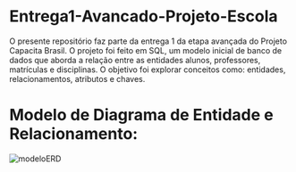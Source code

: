 # Entrega1-Avancado-Projeto-Escola
O presente repositório faz parte da entrega 1 da etapa avançada do Projeto Capacita Brasil. O projeto foi feito em SQL, um modelo inicial de banco de dados que aborda a relação entre as entidades alunos, professores, matrículas e disciplinas. O objetivo foi explorar conceitos como: entidades, relacionamentos, atributos e chaves.

# Modelo de Diagrama de Entidade e Relacionamento:

![modeloERD](https://github.com/user-attachments/assets/7371de9c-c977-4e34-ad48-6c9820a4a0a1)
